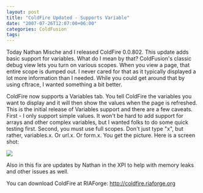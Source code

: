 ```yaml
---
layout: post
title: "ColdFire Updated - Supports Variable"
date: "2007-07-26T12:07:00+06:00"
categories: ColdFusion 
tags: 
---
```


Today Nathan Mische and I released ColdFire 0.0.802. This update adds basic support for variables. What do I mean by that? ColdFusion's classic debug view lets you turn on various scopes. When you view a page, that entire scope is dumped out. I never cared for that as it typically displayed a lot more information than I needed. While you could get around that by using cftrace, I wanted something a bit better.

ColdFire now supports a Variables tab. You tell ColdFire the variables you want to display and it will then show the values when the page is refreshed. This is the initial release of Variables support and there are a few caveats. First - I only support simple values. It won't be hard to add support for arrays and other complex variables, but I wanted folks to do some quick testing first. Second, you must use full scopes. Don't just type "x", but rather, variables.x. Or url.x. Or form.x. You get the picture. Here is a screen shot:


<img src="https://static.raymondcamden.com/images/coldfire8.png">

Also in this fix are updates by Nathan in the XPI to help with memory leaks and other issues as well.

You can download ColdFire at RIAForge: <a href="http://coldfire.riaforge.org">http://coldfire.riaforge.org</a>